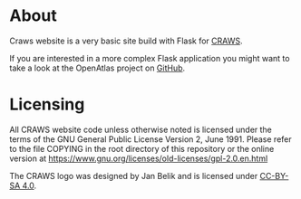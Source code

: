 # About

Craws website is a very basic site build with Flask for [CRAWS](https://craws.net).

If you are interested in a more complex Flask application you might want to take a look at the OpenAtlas project on [GitHub](https://github.com/craws/OpenAtlas).

# Licensing

All CRAWS website code unless otherwise noted is licensed under the terms of the GNU General Public License Version 2,
June 1991. Please refer to the file COPYING in the root directory of this repository or the online version at https://www.gnu.org/licenses/old-licenses/gpl-2.0.en.html

The CRAWS logo was designed by Jan Belik and is licensed under [CC-BY-SA 4.0](<https://creativecommons.org/licenses/by-sa/4.0/>).

